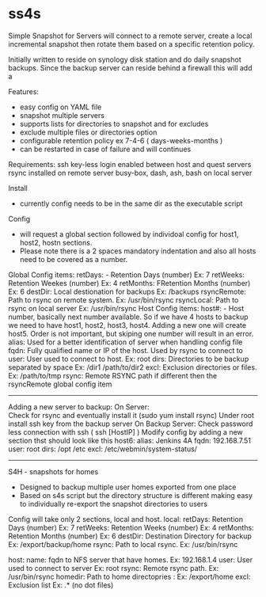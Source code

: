 # ss4s
Simple Snapshot for Servers will connect to a remote server, create a local
incremental snapshot then rotate them based on a specific retention policy.

Initially written to reside on synology disk station and do daily snapshot backups.
Since the backup server can reside behind a firewall this will add a

Features:
- easy config on YAML file
- snapshot multiple servers
- supports lists for directories to snapshot and for excludes
- exclude multiple files or directories option
- configurable retention policy ex 7-4-6  ( days-weeks-months )
- can be restarted in case of failure and will continues

Requirements:
ssh key-less login enabled between host and quest servers
rsync installed on remote server
busy-box, dash, ash, bash on local server

Install
- currently config needs to be in the same dir as the executable script

Config
- will request a global section followed by individoal config for host1,
  host2, hostn sections.
- Please note there is a 2 spaces mandatory indentation and
also all hosts need to be covered as a number.  

Global Config items:
	retDays:  - Retention Days (number) Ex: 7
	retWeeks:  Retention Weekes (number) Ex: 4 
	retMonths:  FRetention Months (number) Ex: 6
	destDir:  Local destionation for backups Ex: /backups
	rsyncRemote:  Path to rsync on remote system. Ex: /usr/bin/rsync
	rsyncLocal:  Path to rsync on local server Ex: /usr/bin/rsync
Host Config items:
	host#: - Host number, basically next number available. So if we have 4 hosts to backup we need to have host1, host2, host3, host4. Adding a new one will create host5. Order is not important, but skiping one number will result in an error.
	alias:  Used for a better identification of server when handling config file
	fqdn:  Fully qualified name or IP of the host. Used by rsync to connect to
    user:  User used to connect to host. Ex: root
	dirs:  Directories to be backup separated by space Ex: /dir1 /path/to/dir2
	excl:  Exclusion directories or files. Ex: /path/to/tmp
	rsync:  Remote RSYNC path if different then the rsyncRemote global config item

---------------------------------------------------------------------

Adding a new server to backup:
On Server:  
	Check for rsync and eventually install it (sudo yum install rsync)
	Under root install ssh key from the backup server
On Backup Server:
	Check password less connection with ssh ( ssh [HostIP] )
	Modify config by adding a new section thst should look like this
host6:
  alias: Jenkins 4A
  fqdn: 192.168.7.51
  user: root
  dirs: /opt /etc
  excl: /etc/webmin/system-status/
  
--------------------------------------------------------------------

S4H - snapshots for homes
- Designed to backup multiple user homes exported from one place
- Based on s4s script but the directory structure is different making easy to
  individually re-export the snapshot directories to users
  
Config will take only 2 sections, local and host.
local:
  retDays: Retention Days (number) Ex: 7
  retWeeks: Retention Weeks (number) Ex: 4
  retMonths: Retention Months (number) Ex: 6
  destDir: Destination Directory for backup Ex: /export/backup/home
  rsync: Path to local rsync. Ex: /usr/bin/rsync

host:
  name: fqdn to NFS server that have homes. Ex: 192.168.1.4
  user: User used to connect to server Ex: root
  rsync: Remote rsync path. Ex: /usr/bin/rsync
  homedir: Path to home directopries : Ex: /export/home
  excl: Exclusion list Ex: .* (no dot files)

